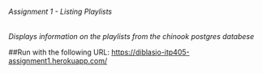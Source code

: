 ###### Assignment 1 - Listing Playlists

*Displays information on the playlists from the chinook postgres databese*

##Run with the following URL: https://diblasio-itp405-assignment1.herokuapp.com/ 
